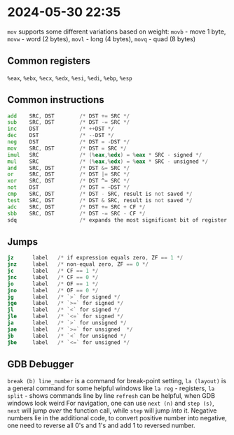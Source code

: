 # 2024-05-30 22:35

`mov` supports some different variations based on weight: `movb` - move 1 byte, `movw` - word (2
bytes), `movl` - long (4 bytes), `movq` - quad (8 bytes)

## Common registers

`%eax`, `%ebx`, `%ecx`, `%edx`, `%esi`, `%edi`, `%ebp`, `%esp`

## Common instructions

```asm
add    SRC, DST        /* DST += SRC */
sub    SRC, DST        /* DST -= SRC */
inc    DST             /* ++DST */
dec    DST             /* --DST */
neg    DST             /* DST = -DST */
mov    SRC, DST        /* DST = SRC */
imul   SRC             /* (%eax,%edx) = %eax * SRC - signed */
mul    SRC             /* (%eax,%edx) = %eax * SRC - unsigned */
and    SRC, DST        /* DST &= SRC */
or     SRC, DST        /* DST |= SRC */
xor    SRC, DST        /* DST ^= SRC */
not    DST             /* DST = ~DST */
cmp    SRC, DST        /* DST - SRC, result is not saved */
test   SRC, DST        /* DST & SRC, result is not saved */
adc    SRC, DST        /* DST += SRC + CF */
sbb    SRC, DST        /* DST -= SRC - CF */
sdq                    /* expands the most significant bit of register %eax by %edx */
```

## Jumps

```asm
jz      label   /* if expression equals zero, ZF == 1 */
jnz     label   /* non-equal zero, ZF == 0 */
jc      label   /* CF == 1 */
jnc     label   /* CF == 0 */
jo      label   /* OF == 1 */
jno     label   /* OF == 0 */
jg      label   /* `>` for signed */
jge     label   /* `>=` for signed */
jl      label   /* `<` for signed */
jle     label   /* `<=` for signed */
ja      label   /* `>` for unsigned */
jae     label   /* `>=` for unsigned  */
jb      label   /* `<` for unsigned */
jbe     label   /* `<=` for unsigned */
```

## GDB Debugger

`break (b) line_number` is a command for break-point setting, `la (layout)` is a general command for some
helpful windows like `la reg` - registers, `la split` - shows commands line by line
`refresh` can be helpful, when GDB windows look weird
For navigation, one can use `next (n)` and `step (s)`, `next` will jump _over_ the function call, while `step`
will jump _into_ it.
Negative numbers lie in the additional code, to convert positive number into negative, one need to
reverse all 0's and 1's and add 1 to reversed number.
